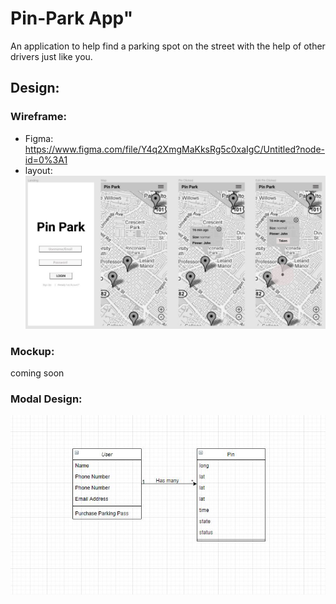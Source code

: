 # Pin-Park App"

An application to help find a parking spot on the street with the help of other drivers just like you. 

## Design:

### Wireframe:
- Figma: https://www.figma.com/file/Y4q2XmgMaKksRg5c0xaIgC/Untitled?node-id=0%3A1
- layout: ![desing](./mockup_V1.jpg)

### Mockup:
coming soon

### Modal Design:
![Class Modal](./modal_design.jpg)
